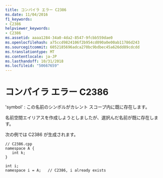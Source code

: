 ```yaml
---
title: コンパイラ エラー C2386
ms.date: 11/04/2016
f1_keywords:
- C2386
helpviewer_keywords:
- C2386
ms.assetid: aaaa1284-34a0-4da2-8547-9fcbb559dae0
ms.openlocfilehash: a75ccd9824106f2b954cd090a0e00ab11786d243
ms.sourcegitcommit: 6052185696adca270bc9bdbec45a626dd89cdcdd
ms.translationtype: MT
ms.contentlocale: ja-JP
ms.lasthandoff: 10/31/2018
ms.locfileid: "50667659"
---
```

# <a name="compiler-error-c2386"></a>コンパイラ エラー C2386

'symbol' : この名前のシンボルがカレント スコープ内に既に存在します。

名前空間エイリアスを作成しようとしましたが、選択んだ名前が既に存在します。

次の例では C2386 が生成されます。

```
// C2386.cpp
namespace A {
   int k;
}

int i;
namespace i = A;   // C2386, i already exists
```